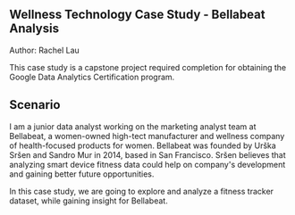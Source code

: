 ## Wellness Technology Case Study - Bellabeat Analysis
Author: Rachel Lau 

This case study is a capstone project required completion for obtaining the Google Data Analytics Certification program.

## Scenario
I am a junior data analyst working on the marketing analyst team at Bellabeat, a women-owned high-tect manufacturer and wellness company of health-focused products for women. Bellabeat was founded by Urška Sršen and Sandro Mur in 2014, based in San Francisco. Sršen believes that analyzing smart device fitness data could help on company's development and gaining better future opportunities.

In this case study, we are going to explore and analyze a fitness tracker dataset, while gaining insight for Bellabeat.
